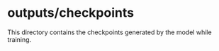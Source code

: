 # outputs/checkpoints

This directory contains the checkpoints generated by the model while training.
